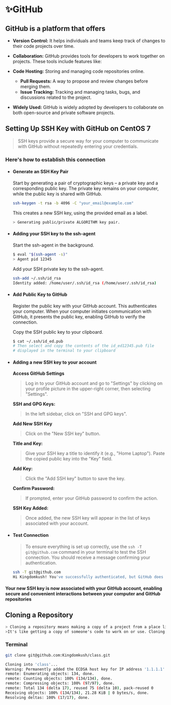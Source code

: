 # ✨GitHub

## GitHub is a platform that offers

- **Version Control:** It helps individuals and teams keep track of changes to their code projects over time.

- **Collaboration:** GitHub provides tools for developers to work together on projects. These tools include features like:

- **Code Hosting:** Storing and managing code repositories online.
  - **Pull Requests:** A way to propose and review changes before merging them.
  - **Issue Tracking:** Tracking and managing tasks, bugs, and discussions related to the project.

- **Widely Used:** GitHub is widely adopted by developers to collaborate on both open-source and private software projects.

## Setting Up SSH Key with GitHub on CentOS 7

> SSH keys provide a secure way for your computer to communicate with GitHub without repeatedly entering your credentials.

### Here's how to establish this connection

- #### Generate an SSH Key Pair

    Start by generating a pair of cryptographic keys – a private key and a corresponding public key. The private key remains on your computer, while the public key is shared with GitHub.

    ```bash
    ssh-keygen -t rsa -b 4096 -C "your_email@example.com"
    ```

    This creates a new SSH key, using the provided email as a label.

    ```bash
    > Generating public/private ALGORITHM key pair.
    ```

- #### Adding your SSH key to the ssh-agent

    Start the ssh-agent in the background.

    ```bash
    $ eval "$(ssh-agent -s)"
    > Agent pid 12345
    ```

    Add your SSH private key to the ssh-agent.

    ```bash
    ssh-add ~/.ssh/id_rsa
    Identity added: /home/user/.ssh/id_rsa (/home/user/.ssh/id_rsa)
    ```

- #### Add Public Key to GitHub

   Register the public key with your GitHub account. This authenticates your computer. When your computer initiates communication with GitHub, it presents the public key, enabling GitHub to verify the connection.

    Copy the SSH public key to your clipboard.

    ```bash
    $ cat ~/.ssh/id_ed.pub
    # Then select and copy the contents of the id_ed12345.pub file
    # displayed in the terminal to your clipboard
    ```

- #### Adding a new SSH key to your account

    **Access GitHub Settings**
    > Log in to your GitHub account and go to "Settings" by clicking on your profile picture in the upper-right corner, then selecting "Settings".

    **SSH and GPG Keys:**
    > In the left sidebar, click on "SSH and GPG keys".

    **Add New SSH Key**
    > Click on the "New SSH key" button.

    **Title and Key:**
    > Give your SSH key a title to identify it (e.g., "Home Laptop"). Paste the copied public key into the "Key" field.

    **Add Key:**
    > Click the "Add SSH key" button to save the key.

    **Confirm Password:**
    > If prompted, enter your GitHub password to confirm the action.

    **SSH Key Added:**
    > Once added, the new SSH key will appear in the list of keys associated with your account.

- #### Test Connection

    > To ensure everything is set up correctly, use the `ssh -T git@github.com` command in your terminal to test the SSH connection. You should receive a message confirming your authentication.

    ```bash
    ssh -T git@github.com
    Hi Kingdomkush! You've successfully authenticated, but GitHub does not provide shell access.
    ```

#### Your new SSH key is now associated with your GitHub account, enabling secure and convenient interactions between your computer and GitHub repositories

## Cloning a Repository

```css
> Cloning a repository means making a copy of a project from a place like GitHub to your own computer. 
>It's like getting a copy of someone's code to work on or use. Cloning gives you all the code and history, so you can start working or exploring right away.
```

### Terminal

```bash
git clone git@github.com:Kingdomkush/class.git

Cloning into 'class'...
Warning: Permanently added the ECDSA host key for IP address '1.1.1.1' to the list of known hosts.
remote: Enumerating objects: 134, done.
remote: Counting objects: 100% (134/134), done.
remote: Compressing objects: 100% (97/97), done.
remote: Total 134 (delta 17), reused 75 (delta 10), pack-reused 0
Receiving objects: 100% (134/134), 21.28 KiB | 0 bytes/s, done.
Resolving deltas: 100% (17/17), done.
```
